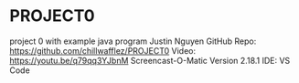 # PROJECT0
project 0 with example java program
Justin Nguyen
GitHub Repo: https://github.com/chillwafflez/PROJECT0
Video: https://youtu.be/q79qq3YJbnM
Screencast-O-Matic Version 2.18.1
IDE: VS Code
